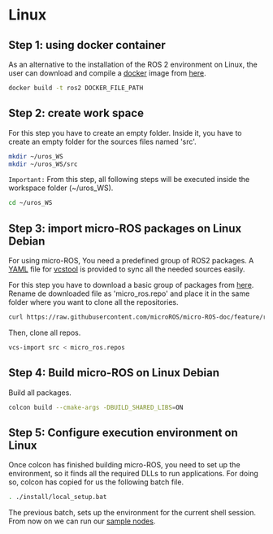 # Linux

## Step 1: using docker container

As an alternative to the installation of the ROS 2 environment on Linux, the user can download and compile a [docker](https://docs.docker.com/install/linux/docker-ce/ubuntu/) image from [here](https://github.com/microROS/docker).

```bash
docker build -t ros2 DOCKER_FILE_PATH
```

## Step 2: create work space

For this step you have to create an empty folder.
Inside it, you have to create an empty folder for the sources files named 'src'.

```bash
mkdir ~/uros_WS
mkdir ~/uros_WS/src
```

`Important:` From this step, all following steps will be executed inside the workspace folder (~/uros_WS).

```bash
cd ~/uros_WS
```

## Step 3: import micro-ROS packages on Linux Debian

For using micro-ROS, You need a predefined group of ROS2 packages.
A [YAML](http://yaml.org/) file for [vcstool](https://github.com/dirk-thomas/vcstool) is provided to sync all the needed sources easily.

For this step you have to download a basic group of packages from [here](https://raw.githubusercontent.com/microROS/micro-ROS-doc/feature/repos/repos/uros_minimum.repos). 
Rename de downloaded file as 'micro_ros.repo' and place it in the same folder where you want to clone all the repositories.

```bash
curl https://raw.githubusercontent.com/microROS/micro-ROS-doc/feature/repos/repos/uros_minimum.repos > micro_ros.repos
```

Then, clone all repos.

```bash
vcs-import src < micro_ros.repos
```

## Step 4: Build micro-ROS on Linux Debian

Build all packages.  

```bash
colcon build --cmake-args -DBUILD_SHARED_LIBS=ON
```

## Step 5: Configure execution environment on Linux

Once colcon has finished building micro-ROS, you need to set up the environment, so it finds all the required DLLs to run applications.
For doing so, colcon has copied for us the following batch file.

```bash
. ./install/local_setup.bat
```

The previous batch, sets up the environment for the current shell session.
From now on we can run our [sample nodes](https://github.com/microROS/micro-ROS-demos/blob/master/README.md).
